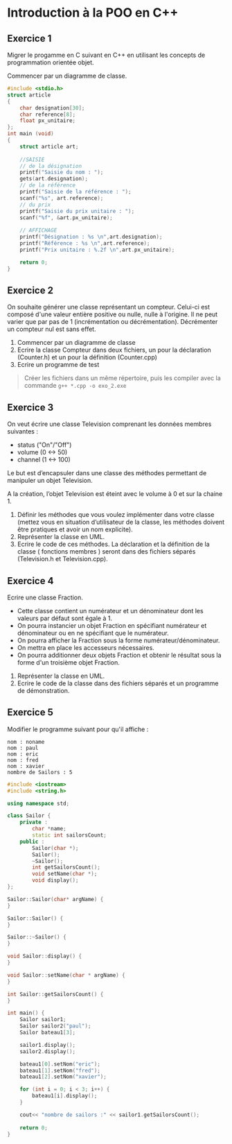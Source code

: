 # Introduction à la POO en C++

## Exercice 1

Migrer le progamme en C suivant en C++ en utilisant les concepts de programmation orientée objet.

Commencer par un diagramme de classe.

```cpp
#include <stdio.h>
struct article
{
    char designation[30];
    char reference[8];
    float px_unitaire;
};
int main (void)
{
    struct article art;
    
    //SAISIE
    // de la désignation
    printf("Saisie du nom : ");
    gets(art.designation);
    // de la référence
    printf("Saisie de la référence : ");
    scanf("%s", art.reference);
    // du prix
    printf("Saisie du prix unitaire : ");
    scanf("%f", &art.px_unitaire);
    
    // AFFICHAGE
    printf("Désignation : %s \n",art.designation);
    printf("Référence : %s \n",art.reference);
    printf("Prix unitaire : %.2f \n",art.px_unitaire);

    return 0;
}
```

## Exercice 2

On souhaite générer une classe représentant un compteur. Celui-ci est composé d'une valeur entière positive ou nulle, nulle à l'origine. Il ne peut varier que par pas de 1 (incrémentation ou décrémentation). Décrémenter un compteur nul est sans effet.
1) Commencer par un diagramme de classe
2) Ecrire la classe Compteur dans deux fichiers, un pour la déclaration (Counter.h) et un pour la définition (Counter.cpp)
3) Ecrire un programme de test

> Créer les fichiers dans un même répertoire, puis les compiler avec la commande ```g++ *.cpp -o exo_2.exe```

## Exercice 3

On veut écrire une classe Television comprenant les données membres suivantes :
+ status ("On"/"Off")
+ volume (0 <-> 50)
+ channel (1 <-> 100)

Le but est d’encapsuler dans une classe des méthodes permettant de manipuler un objet Television.

A la création, l’objet Television est éteint avec le volume à 0 et sur la chaine 1.

1) Définir les méthodes que vous voulez implémenter dans votre classe (mettez vous en situation
d’utilisateur de la classe, les méthodes doivent être pratiques et avoir un nom explicite).
2) Représenter la classe en UML.
3) Ecrire le code de ces méthodes. La déclaration et la définition de la classe ( fonctions membres )
seront dans des fichiers séparés (Television.h et Television.cpp).

## Exercice 4

Ecrire une classe Fraction. 

+ Cette classe contient un numérateur et un dénominateur dont les valeurs par défaut sont égale à 1. 
+ On pourra instancier un objet Fraction en spécifiant numérateur et dénominateur ou en ne spécifiant que le numérateur. 
+ On pourra afficher la Fraction sous la forme numérateur/dénominateur. 
+ On mettra en place les accesseurs nécessaires.
+ On pourra additionner deux objets Fraction et obtenir le résultat sous la forme d'un troisième objet Fraction.

1) Représenter la classe en UML.
2) Ecrire le code de la classe dans des fichiers séparés et un programme de démonstration.

## Exercice 5

Modifier le programme suivant pour qu'il affiche  :
```
nom : noname
nom : paul
nom : eric
nom : fred
nom : xavier
nombre de Sailors : 5
```

```cpp
#include <iostream>
#include <string.h>

using namespace std;

class Sailor {
    private :
        char *name;
        static int sailorsCount;
    public :
        Sailor(char *);
        Sailor();
        ~Sailor();
        int getSailorsCount();
        void setName(char *);
        void display();
};

Sailor::Sailor(char* argName) {
}

Sailor::Sailor() {
}

Sailor::~Sailor() {
}

void Sailor::display() {
}

void Sailor::setName(char * argName) {
}

int Sailor::getSailorsCount() {
}

int main() {
    Sailor sailor1;
    Sailor sailor2("paul");
    Sailor bateau1[3];

    sailor1.display();
    sailor2.display();

    bateau1[0].setNom("eric");
    bateau1[1].setNom("fred");
    bateau1[2].setNom("xavier");

    for (int i = 0; i < 3; i++) {
        bateau1[i].display();
    }

    cout<< "nombre de sailors :" << sailor1.getSailorsCount();
    
    return 0;
}
```

